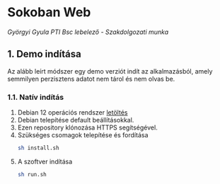 # Sokoban Web

*Györgyi Gyula PTI Bsc lebelező - Szakdolgozati munka*

## 1. Demo indítása

Az alább leírt módszer egy demo verziót indít az alkalmazásból, 
amely semmilyen perzisztens adatot nem tárol és nem olvas be.

### 1.1. Natív indítás

1. Debian 12 operációs rendszer [letöltés](https://cdimage.debian.org/debian-cd/current/amd64/iso-cd/debian-12.10.0-amd64-netinst.iso)
2. Debian telepítése default beállításokkal.
3. Ezen repository klónozása HTTPS segítségével.
4. Szükséges csomagok telepítése és fordítása
    ``` sh
    sh install.sh
    ```
5. A szoftver indítása
    ``` sh
    sh run.sh
    ```